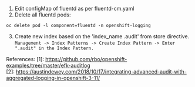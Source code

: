 1. Edit configMap of fluentd as per fluentd-cm.yaml  
2. Delete all fluentd pods:
```
oc delete pod -l component=fluentd -n openshift-logging
```
3. Create new index based on the 'index_name .audit' from store directive.  
`Management -> Index Patterns -> Create Index Pattern -> Enter ".audit" in the Index Pattern. `


References:
[1]: https://github.com/rbo/openshift-examples/tree/master/efk-auditlog  
[2]: https://austindewey.com/2018/10/17/integrating-advanced-audit-with-aggregated-logging-in-openshift-3-11/
